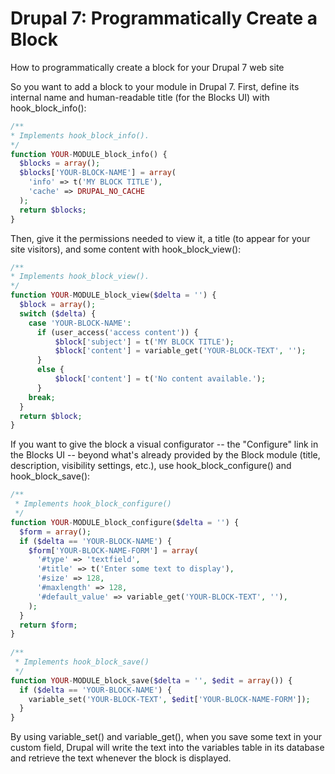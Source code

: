 # Drupal 7: Programmatically Create a Block
 How to programmatically create a block for your Drupal 7 web site

So you want to add a block to your module in Drupal 7. First, define its internal name and human-readable title (for the Blocks UI) with hook_block_info():

```php	
/**
* Implements hook_block_info().
*/
function YOUR-MODULE_block_info() {
  $blocks = array();
  $blocks['YOUR-BLOCK-NAME'] = array(
    'info' => t('MY BLOCK TITLE'),
    'cache' => DRUPAL_NO_CACHE
  );
  return $blocks;
}
```

Then, give it the permissions needed to view it, a title (to appear for your site visitors), and some content with hook_block_view():

```php	
/**
* Implements hook_block_view().
*/
function YOUR-MODULE_block_view($delta = '') {
  $block = array();
  switch ($delta) {
    case 'YOUR-BLOCK-NAME':
      if (user_access('access content')) {
          $block['subject'] = t('MY BLOCK TITLE');
          $block['content'] = variable_get('YOUR-BLOCK-TEXT', '');
      }
      else {
          $block['content'] = t('No content available.');
      }
    break;
  }
  return $block;
}
```

If you want to give the block a visual configurator -- the "Configure" link in the Blocks UI -- beyond what's already provided by the Block module (title, description, visibility settings, etc.), use hook_block_configure() and hook_block_save():

```php	
/**
 * Implements hook_block_configure()
 */
function YOUR-MODULE_block_configure($delta = '') {
  $form = array();
  if ($delta == 'YOUR-BLOCK-NAME') {
    $form['YOUR-BLOCK-NAME-FORM'] = array(
      '#type' => 'textfield',
      '#title' => t('Enter some text to display'),
      '#size' => 128,
      '#maxlength' => 128,
      '#default_value' => variable_get('YOUR-BLOCK-TEXT', ''),
    );
  }
  return $form;
}
 
/**
 * Implements hook_block_save()
 */
function YOUR-MODULE_block_save($delta = '', $edit = array()) {
  if ($delta == 'YOUR-BLOCK-NAME') {
    variable_set('YOUR-BLOCK-TEXT', $edit['YOUR-BLOCK-NAME-FORM']);
  }
}
```

By using variable_set() and variable_get(), when you save some text in your custom field, Drupal will write the text into the variables table in its database and retrieve the text whenever the block is displayed.
